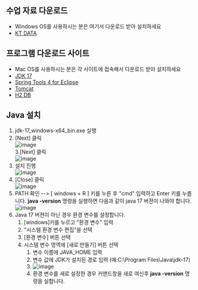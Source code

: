 수업 자료 다운로드
---------------
* Windows OS를 사용하시는 분은 여기서 다운로드 받아 설치하세요
* [KT DATA](http://naver.me/Gq8OpQZJ)

프로그램 다운로드 사이트
------------
* Mac OS를 사용하시는 분은 각 사이트에 접속해서 다운로드 받아 설치하세요
* [JDK 17](https://www.oracle.com/java/technologies/downloads/#jdk17-windows)
* [Spring Tools 4 for Eclipse](https://spring.io/tools)
* [Tomcat](https://tomcat.apache.org/)
* [H2 DB](https://www.h2database.com/html/main.html)


Java 설치
------------
1. jdk-17_windows-x64_bin.exe 실행  
2. [Next] 클릭  
![image](https://github.com/user-attachments/assets/7309c860-f45a-443a-9df1-6c04115f1b11)  
3.[Next] 클릭   
![image](https://github.com/user-attachments/assets/560ee0db-3b24-40d2-896a-65e650386585)   
4. 설치 진행  
![image](https://github.com/user-attachments/assets/6cf343d8-cc7b-4a80-9c00-e7dc5adc0ccc)  
5. [Close] 클릭  
![image](https://github.com/user-attachments/assets/9e919011-83e8-45b8-bfac-fe16fdcf04b7)
6. PATH 확인 --> [ windows + R ] 키를 누른 후 "cmd" 입력하고 Enter 키를 누릅니다. <b>java -version</b> 명령을 실행하면 다음과 같이 java 17 버젼이 나와야 합니다.
![image](https://github.com/user-attachments/assets/d3748c0c-286c-4957-9cb0-485da8060f2e)
7. Java 17 버젼이 아닌 경우 환경 변수를 설정합니다. 
    1. [windows]키를 누르고 "환경 변수" 입력
    2. "시스템 환경 변수 편집"을 선택
    3. [환경 변수] 버튼 선택
    4. 시스템 변수 영역에 [새로 만들기] 버튼 선택
        1. 변수 이름에 JAVA_HOME  입력
        2. 변수 값에 JDK가 설치된 경로 입력 (예:C:\Program Files\Java\jdk-17)
        3. ![image](https://github.com/user-attachments/assets/69c314b1-2033-453d-a4fd-8ed4288a2bea)
        4. 환경 변수를 새로 설정한 경우 커맨드창을 새로 여신후 <b>java -version</b> 명령을 실합니다.



 



